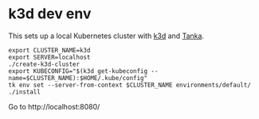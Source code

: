 # k3d dev env

This sets up a local Kubernetes cluster with [k3d](https://github.com/rancher/k3d) and
[Tanka](https://github.com/grafana/tanka/).

```
export CLUSTER_NAME=k3d
export SERVER=localhost
./create-k3d-cluster
export KUBECONFIG="$(k3d get-kubeconfig --name=$CLUSTER_NAME):$HOME/.kube/config"
tk env set --server-from-context $CLUSTER_NAME environments/default/
./install
```

Go to http://localhost:8080/
